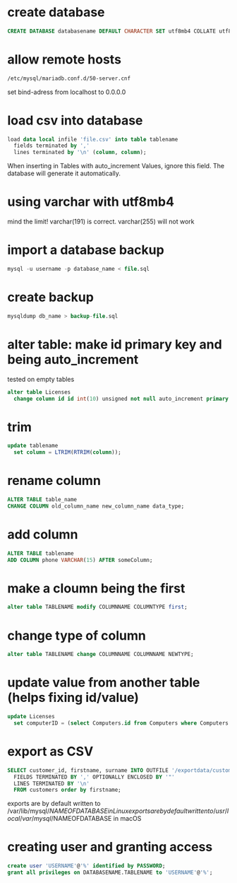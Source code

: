 # create database 

```SQL
CREATE DATABASE databasename DEFAULT CHARACTER SET utf8mb4 COLLATE utf8mb4_unicode_ci;
```

# allow remote hosts

```bash
/etc/mysql/mariadb.conf.d/50-server.cnf
```
set bind-adress from localhost to 0.0.0.0

# load csv into database

```SQL
load data local infile 'file.csv' into table tablename
  fields terminated by ',' 
  lines terminated by '\n' (column, column);
```

When inserting in Tables with auto_increment Values, ignore this field. The database will generate it automatically.

# using varchar with utf8mb4

mind the limit! varchar(191) is correct. varchar(255) will not work

# import a database backup

```SQL
mysql -u username -p database_name < file.sql
```

# create backup

```SQL
mysqldump db_name > backup-file.sql
```

# alter table: make id primary key and being auto_increment

tested on empty tables

```SQL
alter table Licenses
  change column id id int(10) unsigned not null auto_increment primary key;
```

# trim

```SQL
update tablename 
  set column = LTRIM(RTRIM(column));
```

# rename column

```SQL
ALTER TABLE table_name
CHANGE COLUMN old_column_name new_column_name data_type;
```

# add column

```SQL
ALTER TABLE tablename
ADD COLUMN phone VARCHAR(15) AFTER someColumn;
```

# make a cloumn being the first
```SQL
alter table TABLENAME modify COLUMNNAME COLUMNTYPE first;
```

# change type of column
```SQL
alter table TABLENAME change COLUMNNAME COLUMNNAME NEWTYPE;
```

# update value from another table (helps fixing id/value)

```SQL
update Licenses 
  set computerID = (select Computers.id from Computers where Computers.hostname = Licenses.hostname);
```

# export as CSV

```SQL
SELECT customer_id, firstname, surname INTO OUTFILE '/exportdata/customers.txt'
  FIELDS TERMINATED BY ',' OPTIONALLY ENCLOSED BY '"'
  LINES TERMINATED BY '\n'
  FROM customers order by firstname;
```

exports are by default written to /var/lib/mysql/$NAMEOFDATABASE in Linux
exports are by default written to /usr/local/var/mysql/$NAMEOFDATABASE in macOS


# creating user and granting access

```SQL
create user 'USERNAME'@'%' identified by PASSWORD;
grant all privileges on DATABASENAME.TABLENAME to 'USERNAME'@'%';
```
